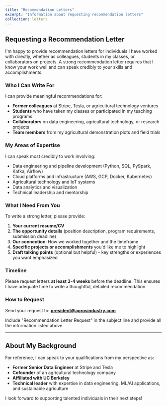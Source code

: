 ```yaml
---
title: "Recommendation Letters"
excerpt: "Information about requesting recommendation letters"
collection: letters
---
```


## Requesting a Recommendation Letter

I'm happy to provide recommendation letters for individuals I have worked with directly, whether as colleagues, students in my classes, or collaborators on projects. A strong recommendation letter requires that I know your work well and can speak credibly to your skills and accomplishments.

### Who I Can Write For

I can provide meaningful recommendations for:
- **Former colleagues** at Stripe, Tesla, or agricultural technology ventures
- **Students** who have taken my classes or participated in my teaching programs
- **Collaborators** on data engineering, agricultural technology, or research projects
- **Team members** from my agricultural demonstration plots and field trials

### My Areas of Expertise

I can speak most credibly to work involving:
- Data engineering and pipeline development (Python, SQL, PySpark, Kafka, Airflow)
- Cloud platforms and infrastructure (AWS, GCP, Docker, Kubernetes)
- Agricultural technology and IoT systems
- Data analytics and visualization
- Technical leadership and mentorship

### What I Need From You

To write a strong letter, please provide:

1. **Your current resume/CV**
2. **The opportunity details** (position description, program requirements, submission deadline)
3. **Our connection**: How we worked together and the timeframe
4. **Specific projects or accomplishments** you'd like me to highlight
5. **Draft talking points** (optional but helpful) - key strengths or experiences you want emphasized

### Timeline

Please request letters **at least 3-4 weeks** before the deadline. This ensures I have adequate time to write a thoughtful, detailed recommendation.

### How to Request

Send your request to: **president@agrosindustry.com**

Include "Recommendation Letter Request" in the subject line and provide all the information listed above.

---

## About My Background

For reference, I can speak to your qualifications from my perspective as:
- **Former Senior Data Engineer** at Stripe and Tesla
- **Cofounder** of an agricultural technology company
- **Affiliated with UC Berkeley**
- **Technical leader** with expertise in data engineering, ML/AI applications, and sustainable agriculture

I look forward to supporting talented individuals in their next steps!
